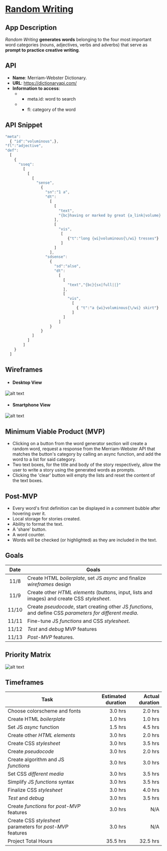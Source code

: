 
# [Random Writing](https://silirama89.github.io/random-writing/)


## App Description

_Random Writing_ **generates words** belonging to the four most important word categories (nouns, adjectives, verbs and adverbs) that serve as **prompt to practice creative writing**.


## API

+ **Name**: Merriam-Webster Dictionary. 
+ **URL**: <https://dictionaryapi.com/>
+ **Information to access**: 
  + - meta.id: word to search
  + - fl: category of the word


## API Snippet

```javascript
"meta": 
  { "id":"voluminous",},
"fl":"adjective",
"def":
  [  
    {
      "sseq":
        [  
          [ 
            [
              "sense",
                {
                  "sn":"1 a",
                  "dt": 
                    [
                      [ 
                        "text", 
                        "{bc}having or marked by great {a_link|volume} or bulk {bc}{sx|large||} "
                      ],
                      [
                        "vis",
                         [
                            {"t":"long {wi}voluminous{\/wi} tresses"}
                         ]
                      ]
                    ],
                  "sdsense":
                    {
                      "sd":"also",
                      "dt":
                        [
                          [
                            "text","{bc}{sx|full||}"
                          ],
                          [
                            "vis",
                              [  
                                { "t":"a {wi}voluminous{\/wi} skirt"}
                              ]
                          ]
                        ]
                    }
                }
            ]
          ]
        ]
    }
  ]
```

## Wireframes

* #### Desktop View

![alt text](images/1-Homepage-Computer-2x.png "Desktop View")

* #### Smartphone View

![alt text](/images/2-Homepage-Smartphones-2x.png "Mobile View")


## Minimum Viable Product (MVP)

+ Clicking on a button from the word generator section will create a random word, request a response from the Merriam-Webster API that matches the button's category by calling an async function, and add the word to a list for said category. 
+ Two text boxes, for the title and body of the story respectively, allow the user to write a story using the generated words as prompts.
+ Clicking the 'clear' button will empty the lists and reset the content of the text boxes. 


## Post-MVP

+ Every word's first definition can be displayed in a comment bubble after hovering over it. 
+ Local storage for stories created.
+ Ability to format the text.
+ A 'share' button.
+ A word counter.
+ Words will be checked (or highlighted) as they are included in the text.


## Goals

| **Date**  | **Goals** |
| :-------: | --------- | 
| 11/8  | Create HTML *boilerplate*, set JS *async* and finalize *wireframes* design |
| 11/9  | Create other *HTML elements* (buttons, input, lists and images) and create CSS *stylesheet*. |
| 11/10 | Create *pseudocode*, start creating other JS *functions*, and define CSS *parameters for different media*. |
| 11/11 | Fine-tune JS *functions* and CSS *stylesheet*. |
| 11/12 | *Test* and *debug* MVP features|
| 11/13 | *Post-MVP* features. | 


## Priority Matrix

![alt text](images/random-writing-matrix.png "Priority Matrix")


## Timeframes

| **Task**  | **Estimated duration** | **Actual duration**| 
| --------- | -------: | ------:|
| Choose colorscheme and fonts | 3.0 hrs | 2.0 hrs |
| Create HTML *boilerplate* | 1.0 hrs | 1.0 hrs |
| Set JS *async* function | 1.5 hrs | 4.5 hrs |
| Create other *HTML elements* | 3.0 hrs | 2.0 hrs |
| Create CSS *stylesheet* | 3.0 hrs | 3.5 hrs |
| Create *pseudocode* | 3.0 hrs | 2.0 hrs |
| Create algorithm and JS *functions* | 3.0 hrs | 3.0 hrs|
| Set CSS *different media* | 3.0 hrs | 3.5 hrs |
| Simplify JS *functions* syntax | 3.0 hrs | 3.5 hrs |
| Finalize CSS *stylesheet* | 3.0 hrs | 4.0 hrs |
| *Test* and *debug* | 3.0 hrs | 3.5 hrs |
| Create *functions* for *post-MVP* features| 3.0 hrs | N/A |
| Create CSS *stylesheet* parameters for *post-MVP* features | 3.0 hrs | N/A |
| Project Total Hours  | 35.5 hrs | 32.5 hrs |
